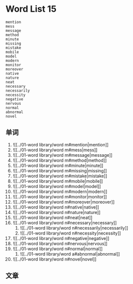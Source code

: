 # Word List 15

	mention
	mess
	message
	method
	minute
	missing
	mistake
	mobile
	model
	modern
	monitor
	moreover
	native
	nature
	neat
	necessary
	necessarily
	necessity
	negative
	nervous
	normal
	abnormal
	novel

## 单词

1. ![[../01-word library/word m#mention|mention]]
2. ![[../01-word library/word m#mess|mess]]
3. ![[../01-word library/word m#message|message]]
4. ![[../01-word library/word m#method|method]]
5. ![[../01-word library/word m#minute|minute]]
6. ![[../01-word library/word m#missing|missing]]
7. ![[../01-word library/word m#mistake|mistake]]
8. ![[../01-word library/word m#mobile|mobile]]
9. ![[../01-word library/word m#model|model]]
10. ![[../01-word library/word m#modern|modern]]
11. ![[../01-word library/word m#monitor|monitor]]
12. ![[../01-word library/word m#moreover|moreover]]
13. ![[../01-word library/word n#native|native]]
14. ![[../01-word library/word n#nature|nature]]
15. ![[../01-word library/word n#neat|neat]]
16. ![[../01-word library/word n#necessary|necessary]]
	1. ![[../01-word library/word n#necessarily|necessarily]]
	2. ![[../01-word library/word n#necessity|necessity]]
17. ![[../01-word library/word n#negative|negative]]
18. ![[../01-word library/word n#nervous|nervous]]
19. ![[../01-word library/word n#normal|normal]]
	1. ![[../01-word library/word a#abnormal|abnormal]]
20. ![[../01-word library/word n#novel|novel]]

## 文章

